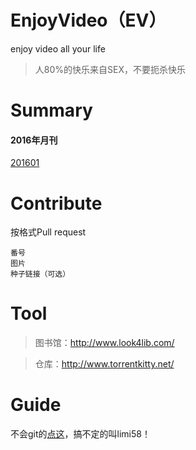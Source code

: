 # EnjoyVideo（EV）
enjoy video all your life
> 人80%的快乐来自SEX，不要扼杀快乐

# Summary
#### 2016年月刊
[201601](https://github.com/limi58/enjoyVideo/blob/master/201601.md)  

# Contribute
按格式Pull request  
```
番号  
图片  
种子链接（可选）  
```
# Tool
> 图书馆：http://www.look4lib.com/

> 仓库：http://www.torrentkitty.net/

# Guide
不会git的[点这](https://github.com/limi58/enjoyVideo/blob/master/guide/guide.md)，搞不定的叫limi58！


